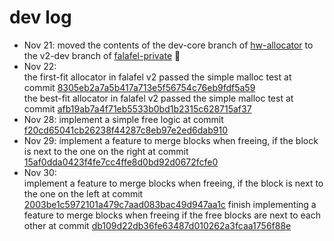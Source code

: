 # dev log
- Nov 21:  moved the contents of the dev-core branch of [hw-allocator](https://github.com/takeshiho0531/hw-allocator) to the v2-dev branch of [falafel-private](https://github.com/takeshiho0531/falafel-private) 🙌
- Nov 22:  <br>the first-fit allocator in falafel v2 passed the simple malloc test at commit [8305eb2a7a5b417a713e5f56754c76eb9fdf5a59](https://github.com/jfarresg/falafel-private/tree/8305eb2a7a5b417a713e5f56754c76eb9fdf5a59) <br>
the best-fit allocator in falafel v2 passed the simple malloc test at commit [afb19ab7a4f71eb5533b0bd1b2315c628715af37](https://github.com/jfarresg/falafel-private/tree/afb19ab7a4f71eb5533b0bd1b2315c628715af37)
- Nov 28: implement a simple free logic at commit [f20cd65041cb26238f44287c8eb97e2ed6dab910](https://github.com/jfarresg/falafel-private/tree/f20cd65041cb26238f44287c8eb97e2ed6dab910)
- Nov 29: implement a feature to merge blocks when freeing, if the block is next to the one on the right at commit [15af0dda0423f4fe7cc4ffe8d0bd92d0672fcfe0](https://github.com/jfarresg/falafel-private/tree/15af0dda0423f4fe7cc4ffe8d0bd92d0672fcfe0)
- Nov 30: <br> implement a feature to merge blocks when freeing, if the block is next to the one on the left at commit [2003be1c5972101a479c7aad083bac49d947aa1c](https://github.com/jfarresg/falafel-private/tree/2003be1c5972101a479c7aad083bac49d947aa1c)
finish implementing a feature to merge blocks when freeing if the free blocks are next to each other at commit [db109d22db36fe63487d010262a3fcaa1756f88e](https://github.com/jfarresg/falafel-private/tree/db109d22db36fe63487d010262a3fcaa1756f88e)  